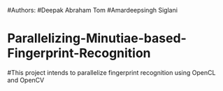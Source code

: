 #Authors:
#Deepak Abraham Tom
#Amardeepsingh Siglani
# Parallelizing-Minutiae-based-Fingerprint-Recognition
#This project intends to parallelize fingerprint recognition using OpenCL and OpenCV
